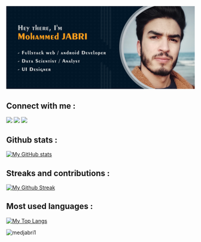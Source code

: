 <!-- Banner Image -->
<a href="#banner_image">
    <img id="banner_image" src="./assets/banner.png" alt="Banner image" />
</a>

## Connect with me :
[![](https://img.shields.io/badge/‎-LinkedIn-informational?style=for-the-badge&logo=linkedin&logoColor=white&color=7658d1)](https://www.linkedin.com/in/mjr-1/)
[![](https://img.shields.io/badge/‎-Instagram-informational?style=for-the-badge&logo=instagram&logoColor=white&color=e3bb86)](https://www.instagram.com/med.jabri.1/)
[![](https://img.shields.io/badge/‎-Facebook-informational?style=for-the-badge&logo=facebook&logoColor=white&color=7658d1)](https://www.facebook.com/mjr.med/)

<!-- ## Technologies & tools :
 - ### FrontEnd Dev :
 ![](https://img.shields.io/badge/‎-HTML5-informational?style=flat&logo=html5&logoColor=white&color=e3bb86)
 ![](https://img.shields.io/badge/‎-CSS3-informational?style=flat&logo=css3&logoColor=white&color=57bda2)
 ![](https://img.shields.io/badge/‎-Javascript-informational?style=flat&logo=javascript&logoColor=white&color=e3bb86)
 ![](https://img.shields.io/badge/‎-SASS-informational?style=flat&logo=sass&logoColor=white&color=57bda2)
 ![](https://img.shields.io/badge/‎-AJAX-informational?style=flat&logo=ajax&logoColor=white&color=e3bb86)
 ![](https://img.shields.io/badge/‎-Boostrap-informational?style=flat&logo=bootstrap&logoColor=white&color=57bda2)
 ![](https://img.shields.io/badge/‎-ReactJS-informational?style=flat&logo=react&logoColor=white&color=e3bb86)
 ![](https://img.shields.io/badge/‎-VueJS-informational?style=flat&logo=vuedotjs&logoColor=white&color=57bda2)
 ![](https://img.shields.io/badge/‎-jQuery-informational?style=flat&logo=jquery&logoColor=white&color=e3bb86)
 ![](https://img.shields.io/badge/‎-Sockets-informational?style=flat&logo=socketdotio&logoColor=white&color=57bda2)

 - ### BackEnd Dev :
 ![](https://img.shields.io/badge/‎-PHP-informational?style=flat&logo=php&logoColor=white&color=e3bb86)
 ![](https://img.shields.io/badge/‎-Laravel-informational?style=flat&logo=laravel&logoColor=white&color=57bda2)
 ![](https://img.shields.io/badge/‎-Symfony-informational?style=flat&logo=symfony&logoColor=white&color=e3bb86)
 ![](https://img.shields.io/badge/‎-MySQL-informational?style=flat&logo=mysql&logoColor=white&color=57bda2)
 ![](https://img.shields.io/badge/‎-SQLite-informational?style=flat&logo=sqlite&logoColor=white&color=e3bb86)
 ![](https://img.shields.io/badge/‎-Oracle-informational?style=flat&logo=oracle&logoColor=white&color=57bda2)
 ![](https://img.shields.io/badge/‎-API-informational?style=flat&logo=fastapi&logoColor=white&color=e3bb86)

 - ### Mobile Dev :
 ![](https://img.shields.io/badge/‎-Android-informational?style=flat&logo=android&logoColor=white&color=e3bb86)
 ![](https://img.shields.io/badge/‎-Java-informational?style=flat&logo=java&logoColor=white&color=57bda2)
 ![](https://img.shields.io/badge/‎-XML-informational?style=flat&logo=xml&logoColor=white&color=e3bb86)
 ![](https://img.shields.io/badge/‎-SQLite-informational?style=flat&logo=sqlite&logoColor=white&color=57bda2)
 
 - ### Data Science :
 ![](https://img.shields.io/badge/‎-R-informational?style=flat&logo=r&logoColor=white&color=e3bb86)
 ![](https://img.shields.io/badge/‎-Shiny-informational?style=flat&logo=shiny&logoColor=white&color=57bda2)
 ![](https://img.shields.io/badge/‎-Power%20BI-informational?style=flat&logo=powerbi&logoColor=white&color=e3bb86)
 ![](https://img.shields.io/badge/‎-MS%20Excel-informational?style=flat&logo=microsoftexcel&logoColor=white&color=57bda2)

 - ### Other Programming Languages :
 ![](https://img.shields.io/badge/‎-C-informational?style=flat&logo=c&logoColor=white&color=e3bb86)
 ![](https://img.shields.io/badge/‎-C++-informational?style=flat&logo=cplusplus&logoColor=white&color=57bda2)
 ![](https://img.shields.io/badge/‎-C%23-informational?style=flat&logo=csharp&logoColor=white&color=e3bb86)

   - ### Tools :
 ![](https://img.shields.io/badge/‎-VS%20Code-informational?style=flat&logo=visualstudiocode&logoColor=white&color=e3bb86)
 ![](https://img.shields.io/badge/‎-Android%20Studio-informational?style=flat&logo=androidstudio&logoColor=white&color=57bda2)
 ![](https://img.shields.io/badge/‎-Git-informational?style=flat&logo=git&logoColor=white&color=e3bb86)
 ![](https://img.shields.io/badge/‎-Postman-informational?style=flat&logo=postman&logoColor=white&color=57bda2)
 ![](https://img.shields.io/badge/‎-FileZilla-informational?style=flat&logo=filezilla&logoColor=white&color=e3bb86)
 ![](https://img.shields.io/badge/‎-Eclipse-informational?style=flat&logo=eclipse&logoColor=white&color=57bda2)
 ![](https://img.shields.io/badge/‎-ArgoUML-informational?style=flat&logo=argouml&logoColor=white&color=e3bb86)
 ![](https://img.shields.io/badge/‎-Power%20Designer-informational?style=flat&logo=powerdesigner&logoColor=white&color=57bda2)
 
 - ### UI Design :
 ![](https://img.shields.io/badge/‎-Adobe%20Illustrator-informational?style=flat&logo=adobeillustrator&logoColor=white&color=e3bb86)
 ![](https://img.shields.io/badge/‎-Adobe%20Photoshop-informational?style=flat&logo=adobephotoshop&logoColor=white&color=57bda2)
 ![](https://img.shields.io/badge/‎-Adobe%20XD-informational?style=flat&logo=adobexd&logoColor=white&color=e3bb86)
 ![](https://img.shields.io/badge/‎-Figma-informational?style=flat&logo=figma&logoColor=white&color=57bda2) -->

## Github stats :
[![My GitHub stats](https://github-readme-stats.vercel.app/api?username=medjabri1&show_icons=true&count_private=true&hide=issues&theme=react)](https://github.com/medjabri1)

## Streaks and contributions :
[![My Github Streak](https://github-readme-streak-stats.herokuapp.com?user=medjabri1&theme=react)](https://github.com/medjabri1)

## Most used languages :
[![My Top Langs](https://github-readme-stats.vercel.app/api/top-langs/?username=medjabri1&theme=react&langs_count=12&layout=compact)](https://github.com/medjabri1)

<img src="https://komarev.com/ghpvc/?username=medjabri1&label=Profile%20views&color=0e75b6&style=flat" alt="medjabri1" height="0" width="0" />
